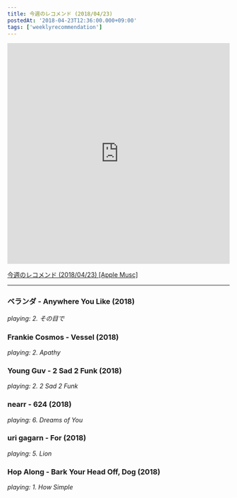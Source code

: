 ```yaml
---
title: 今週のレコメンド (2018/04/23)
postedAt: '2018-04-23T12:36:00.000+09:00'
tags: ['weeklyrecommendation']
---
```


<iframe src="https://tools.applemusic.com/embed/v1/playlist/pl.u-pMylb8YcYZ07g6?country=jp" height="500px" width="100%" frameborder="0"></iframe>

[今週のレコメンド (2018/04/23) \[Apple Musc\]](https://itunes.apple.com/jp/playlist/%E4%BB%8A%E9%80%B1%E3%81%AE%E3%83%AC%E3%82%B3%E3%83%A1%E3%83%B3%E3%83%89-2018-04-23/pl.u-pMylb8YcYZ07g6)

---

### ベランダ - Anywhere You Like (2018)

_playing: 2\. その目で_

### Frankie Cosmos - Vessel (2018)

_playing: 2\. Apathy_

### Young Guv - 2 Sad 2 Funk (2018)

_playing: 2\. 2 Sad 2 Funk_

### nearr - 624 (2018)

_playing: 6\. Dreams of You_

### uri gagarn - For (2018)

_playing: 5\. Lion_

### Hop Along - Bark Your Head Off, Dog (2018)

_playing: 1\. How Simple_

